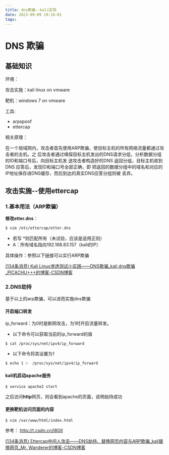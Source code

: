```yaml
---
title: dns欺骗--kali实现
date: 2023-09-09 19:16:01
tags:
---
```


# DNS 欺骗

## 基础知识

环境：

攻击实施：kali linux on vmware 

靶机：windows 7 on vmware 

工具:

- arpspoof
- ettercap

相关原理：

在一个局域网内，攻击者首先使用ARP欺骗，使目标主机的所有网络流量都通过攻击者的主机。之
后攻击者通过嗅探目标主机发出的DNS请求分组，分析数据分组的ID和端口号后，向目标主机发
送攻击者构造好的DNS 返回分组，目标主机收到 DNS 应答后，发现ID和端口号全部正确，即
把返回的数据分组中的域名和对应的IP地址保存进DNS缓存，而后到达的真实DNS应答分组则被
丢弃。

## 攻击实施--使用ettercap

### 1.基本用法（ARP欺骗）

**修改etter.dns**：

```bash
$ vim /etc/ettercap/etter.dns
```



- 若写 *则匹配所有（未试验，应该是适用正则） 
- A：所有域名指向192.168.83.157（kali的IP）



具体操作：参照以下链接可以实行ARP欺骗

[(134条消息) Kali Linux渗透测试小实践——DNS欺骗_kali dns欺骗_PICACHU+++的博客-CSDN博客](https://blog.csdn.net/qq_60503432/article/details/128353116)

### 2.DNS劫持

基于以上的arp欺骗，可以进而实施dns欺骗

#### 开启端口转发

ip_forward：为0时是断网攻击，为1时开启流量转发。

- 以下命令可以获取当前的ip_forward的值

```b
$ cat /proc/sys/net/ipv4/ip_forward
```

- 以下命令将其设置为1

```bash
$ echo 1 >  /proc/sys/net/ipv4/ip_forward 
```



#### kali机启动apache服务

```bash
$ service apache2 start
```

之后访问**http**网页，则会看到apache的页面，说明劫持成功

#### 更换靶机访问页面的内容

```bash
$ vim /var/www/html/index.html
```



参考：
http://t.csdn.cn/l8GII

[(134条消息) Ettercap中间人攻击——DNS劫持、替换网页内容与ARP欺骗_kali替换网页_Mr. Wanderer的博客-CSDN博客](https://blog.csdn.net/Mr_Wanderer/article/details/107985245)

